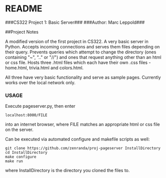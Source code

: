 # README #

###CS322 Project 1: Basic Server###
###Author: Marc Leppold###

##Project Notes

A modified version of the first project in CS322. A very basic server in Python. Accepts incoming connections and serves them files depending on their query.
Prevents queries which attempt to change the directory (ones containing "~", ".." or "//") and ones that request anything other than an html or css file.
Hosts three .html files which each have their own .css files - home.html, trivia.html and colors.html. 

All three have very basic functionality and serve as sample pages. Currently works over the local network only.

### USAGE ###

Execute pageserver.py, then enter 
```
localhost:8000/FILE
```
into an internet browser, where FILE matches an appropriate html or css file on the server.

Can be executed via automated configure and makefile scripts as well:

```
git clone https://github.com/zenranda/proj-pageserver InstallDirectory
cd InstallDirectory
make configure
make run
```
where InstallDirectory is the directory you cloned the files to.